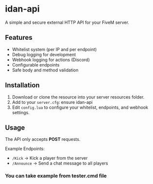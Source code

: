 # idan-api
A simple and secure external HTTP API for your FiveM server.

## Features
- Whitelist system (per IP and per endpoint)
- Debug logging for development
- Webhook logging for actions (Discord)
- Configurable endpoints
- Safe body and method validation

## Installation
1. Download or clone the resource into your server resources folder.
2. Add to your `server.cfg`: ensure idan-api
3. Edit `config.lua` to configure your whitelist, endpoints, and webhook settings.

## Usage
The API only accepts **POST** requests.

Example Endpoints:
- `/Kick` → Kick a player from the server
- `/Announce` → Send a chat message to all players

### You can take example from tester.cmd file
